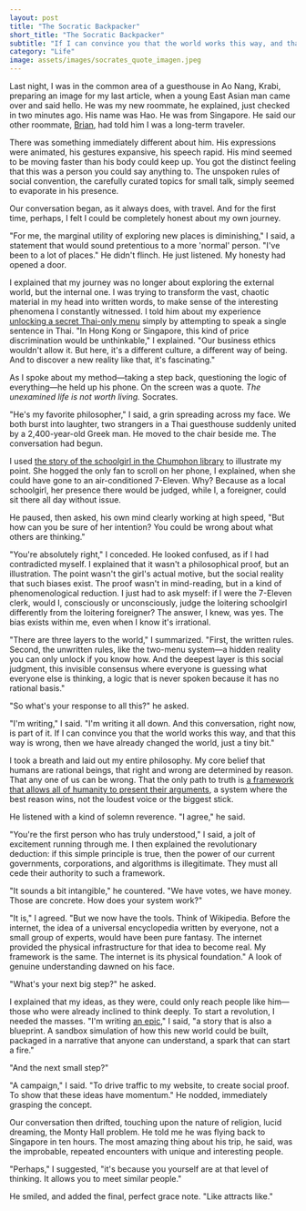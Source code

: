```yaml
---
layout: post
title: "The Socratic Backpacker"
short_title: "The Socratic Backpacker"
subtitle: "If I can convince you that the world works this way, and that this way is wrong, then we have already changed the world, just a tiny bit."
category: "Life"
image: assets/images/socrates_quote_imagen.jpeg
---
```

 
Last night, I was in the common area of a guesthouse in Ao Nang, Krabi, preparing an image for my last article, when a young East Asian man came over and said hello. He was my new roommate, he explained, just checked in two minutes ago. His name was Hao. He was from Singapore. He said our other roommate, [Brian](https://sparktsang.github.io/life/2025/10/12/shrimp-gospel.html), had told him I was a long-term traveler. 
 
There was something immediately different about him. His expressions were animated, his gestures expansive, his speech rapid. His mind seemed to be moving faster than his body could keep up. You got the distinct feeling that this was a person you could say anything to. The unspoken rules of social convention, the carefully curated topics for small talk, simply seemed to evaporate in his presence. 

Our conversation began, as it always does, with travel. And for the first time, perhaps, I felt I could be completely honest about my own journey. 
 
"For me, the marginal utility of exploring new places is diminishing," I said, a statement that would sound pretentious to a more 'normal' person. "I've been to a lot of places." He didn't flinch. He just listened. My honesty had opened a door. 
 
I explained that my journey was no longer about exploring the external world, but the internal one. I was trying to transform the vast, chaotic material in my head into written words, to make sense of the interesting phenomena I constantly witnessed. I told him about my experience [unlocking a secret Thai-only menu](https://sparktsang.github.io/life/2025/10/05/unwritten-menu.html) simply by attempting to speak a single sentence in Thai. "In Hong Kong or Singapore, this kind of price discrimination would be unthinkable," I explained. "Our business ethics wouldn't allow it. But here, it's a different culture, a different way of being. And to discover a new reality like that, it's fascinating." 
 
As I spoke about my method—taking a step back, questioning the logic of everything—he held up his phone. On the screen was a quote. *The unexamined life is not worth living.* Socrates. 
 
"He's my favorite philosopher," I said, a grin spreading across my face. We both burst into laughter, two strangers in a Thai guesthouse suddenly united by a 2,400-year-old Greek man. He moved to the chair beside me. The conversation had begun. 
 
I used [the story of the schoolgirl in the Chumphon library](https://sparktsang.github.io/life/2025/09/23/02-library.html) to illustrate my point. She hogged the only fan to scroll on her phone, I explained, when she could have gone to an air-conditioned 7-Eleven. Why? Because as a local schoolgirl, her presence there would be judged, while I, a foreigner, could sit there all day without issue. 
 
He paused, then asked, his own mind clearly working at high speed, "But how can you be sure of her intention? You could be wrong about what others are thinking." 
 
"You're absolutely right," I conceded. He looked confused, as if I had contradicted myself. I explained that it wasn't a philosophical proof, but an illustration. The point wasn't the girl's actual motive, but the social reality that such biases exist. The proof wasn't in mind-reading, but in a kind of phenomenological reduction. I just had to ask myself: if I were the 7-Eleven clerk, would I, consciously or unconsciously, judge the loitering schoolgirl differently from the loitering foreigner? The answer, I knew, was yes. The bias exists within me, even when I know it's irrational. 
 
"There are three layers to the world," I summarized. "First, the written rules. Second, the unwritten rules, like the two-menu system—a hidden reality you can only unlock if you know how. And the deepest layer is this social judgment, this invisible consensus where everyone is guessing what everyone else is thinking, a logic that is never spoken because it has no rational basis." 
 
"So what's your response to all this?" he asked. 
 
"I'm writing," I said. "I'm writing it all down. And this conversation, right now, is part of it. If I can convince you that the world works this way, and that this way is wrong, then we have already changed the world, just a tiny bit." 
 
I took a breath and laid out my entire philosophy. My core belief that humans are rational beings, that right and wrong are determined by reason. That any one of us can be wrong. That the only path to truth is [a framework that allows all of humanity to present their arguments](https://sparktsang.github.io/philosophy.html), a system where the best reason wins, not the loudest voice or the biggest stick. 
 
He listened with a kind of solemn reverence. "I agree," he said. 
 
"You're the first person who has truly understood," I said, a jolt of excitement running through me. I then explained the revolutionary deduction: if this simple principle is true, then the power of our current governments, corporations, and algorithms is illegitimate. They must all cede their authority to such a framework. 
 
"It sounds a bit intangible," he countered. "We have votes, we have money. Those are concrete. How does your system work?" 
 
"It is," I agreed. "But we now have the tools. Think of Wikipedia. Before the internet, the idea of a universal encyclopedia written by everyone, not a small group of experts, would have been pure fantasy. The internet provided the physical infrastructure for that idea to become real. My framework is the same. The internet is its physical foundation." A look of genuine understanding dawned on his face. 
 
"What's your next big step?" he asked. 
 
I explained that my ideas, as they were, could only reach people like him—those who were already inclined to think deeply. To start a revolution, I needed the masses. "I'm writing [an epic](https://sparktsang.github.io/works.html)," I said, "a story that is also a blueprint. A sandbox simulation of how this new world could be built, packaged in a narrative that anyone can understand, a spark that can start a fire." 
 
"And the next small step?" 
 
"A campaign," I said. "To drive traffic to my website, to create social proof. To show that these ideas have momentum." He nodded, immediately grasping the concept. 
 
Our conversation then drifted, touching upon the nature of religion, lucid dreaming, the Monty Hall problem. He told me he was flying back to Singapore in ten hours. The most amazing thing about his trip, he said, was the improbable, repeated encounters with unique and interesting people. 
 
"Perhaps," I suggested, "it's because you yourself are at that level of thinking. It allows you to meet similar people." 
 
He smiled, and added the final, perfect grace note. "Like attracts like."
